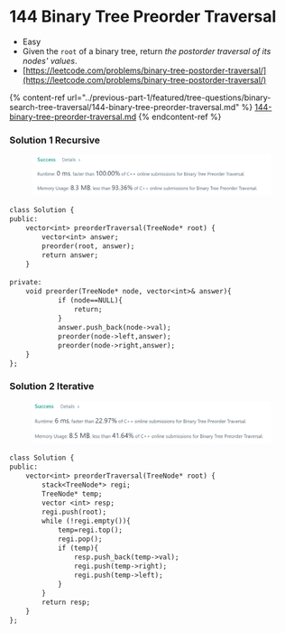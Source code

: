 # 144 Binary Tree Preorder Traversal

* Easy
* Given the `root` of a binary tree, return _the postorder traversal of its nodes' values_.
* [https://leetcode.com/problems/binary-tree-postorder-traversal/](https://leetcode.com/problems/binary-tree-postorder-traversal/)

{% content-ref url="../previous-part-1/featured/tree-questions/binary-search-tree-traversal/144-binary-tree-preorder-traversal.md" %}
[144-binary-tree-preorder-traversal.md](../previous-part-1/featured/tree-questions/binary-search-tree-traversal/144-binary-tree-preorder-traversal.md)
{% endcontent-ref %}

### Solution 1 Recursive

<figure><img src="../.gitbook/assets/image.png" alt=""><figcaption></figcaption></figure>

```
class Solution {
public:
    vector<int> preorderTraversal(TreeNode* root) {
        vector<int> answer;
        preorder(root, answer);
        return answer;
    }
    
private: 
    void preorder(TreeNode* node, vector<int>& answer){
            if (node==NULL){
                return;
            }
            answer.push_back(node->val);
            preorder(node->left,answer);
            preorder(node->right,answer);
    }
};
```

### Solution 2 Iterative

<figure><img src="../.gitbook/assets/image (1).png" alt=""><figcaption></figcaption></figure>

```
class Solution {
public:
    vector<int> preorderTraversal(TreeNode* root) {
        stack<TreeNode*> regi;
        TreeNode* temp;
        vector <int> resp;
        regi.push(root);
        while (!regi.empty()){
            temp=regi.top();
            regi.pop();
            if (temp){
                resp.push_back(temp->val);
                regi.push(temp->right);
                regi.push(temp->left);
            }              
        }            
        return resp;
    }
};
```
